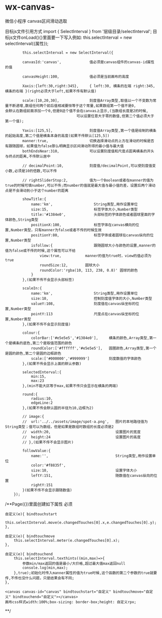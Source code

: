 # wx-canvas-

微信小程序 canvas区间滑动选取

目标js文件引用方式 import { SelectInterval } from '层级目录/selectInterval';
目标js文件onLoad(){}里面要一下写入例如: this.selectInterval = new selectInterval({属性});



			this.selectInterval = new SelectInterval({

			canvasId:'canvas',             值必须是canvas组件的canvas-id属性的值
			
			canvasHeight:100,              值必须是当前画布的高度
			
			Xaxis:{left:30,right:345},     { left:30, 横条的左端 right:345, 横条的右端 }(right必须大于left,如果不传有默认值)
			
			scale:[10,20,30],              刻度值Array类型,取值以一个不变数为常量不断递增,数组任何两个前后值相减要恒等于这个常量,如果数组第一个值不是0,                                      会默认在数组前面添加一个0,但是0这个值不会在canvas上显示,(当数组长度是2的时候,
                                     可以设置任意大于零的数值,但第二个值必须大于第一个值);
																		 
			Yaxis:[125,5],                 刻度值Array类型,第一个值是绘制的横条的起始高度,第二个值是横条本身的高度(如果不传默认[125,5])
			manner:true,                   切换选择滑动点的上方在滑动的时候是否有跟随圆球，如果值为false那么明确显示区间滑动所得的最小值与最大值
			bothEndsNear:310,              可以设置刻度值和尺度点距离横条的开头与终点的距离,不传默认居中
			
			// decimalPoint:10,            刻度值/decimalPoint,可以使刻度值变小数,必须是10的倍数,可以不传
			
			// rightSliderStop:2,          值为一个Boolean或者在manner的值为true的时候可填number,可以不传;而number的值就是最大值与最小值的差，设置后两个滑动点是不会滑动到小于这个number的距离
			
			showTitle:{
				name:'km',                   String类型,用作设置单位
				size:15,                     标签字体大小,Number类型
				title:'#1384e0',             头部标签的字体颜色或者圆球里面的字体颜色,String类型
				positionX:100,               标签字体在canvas横向的位置,Number类型，只有manner为false或者不传的时候生效
				positionY:80,                标签字体或者圆球在canvas纵向的位置,Number类型
				isfollow:{                   跟随圆球大小与颜色的设置,manner的值为false或不传的时候,这个属性可以不给
					view:true,           manner的值为true时，view的值必须为true
					roundSize:12,        圆球大小
					roundColor:'rgba(10, 113, 238, 0.8)' 圆球的颜色
				}
			},(如果不传不会显示头部标签)
			
			scaleIn:{
				name:'km',                   String类型,用作设置单位
				size:10,                     控制刻度值字体的大小,Number类型
				valueY:108,                  刻度值在canvas纵坐标的位置,Number类型
				pointY:113                   尺度点在canvas纵坐标的位置,Number类型
			},(如果不传不会显示刻度值)
			
			colour:{
				colorBar:['#e5e5e5','#1384e0'],     横条的颜色,Array类型,第一个是横条的底色,第二个是取值范围的颜色
				roundColor:['#ffffff','#e5e5e5'],   圆圈颜色,Array类型,第一个是圆的颜色,第二个是圆的边框颜色
				scale:['#000000','#999999']         刻度数值的字体颜色
			},(如果不传会显示上面的默认参数)
			
			selectedInterval:{
				min:15,
				max:23 
			},(min不能大区等于max,如果不传只会显示在横条的两端)
			
			round:{
				radius:10,
				edgeLine:2
			},(如果不传会默认圆的半径为10,边框为2)
			
			// image:{
			// 	url:'../../assets/image/spot-a.png',   图片的本地路径值为String类型；值可以为数组，但是如果是数组时数组的长度必须是2
			// 	width:20,                              设置图片的宽度
			// 	height:24                              设置图片的高度
			// },(如果不传不会显示图片)
			
			followValue:{
				name:'',                               String类型,用作设置单位
 				color:'#f8835f',
 				size:10,                               设置字体大小
 				leftY:151,                             随数值在canvas纵向的位置
 				rightY:151
 			}(如果不传不会显示跟随数值)
		});
		
 /**Page({})里面创建如下属性 必须
 
 	自定义(e){ bindtouchstart
		this.selectInterval.move(e.changedTouches[0].x,e.changedTouches[0].y);
	},
	
	自定义(e){ bindtouchmove
		this.selectInterval.meter(e.changedTouches[0].x);
	},
	
	自定义(e){ bindtouchend
		this.selectInterval.texthints((min,max)=>{
			参数min/max返回的值是最小/大价格,超过最大值max返回null
			console.log(min,max);
		},true);初始化时传入manner属性的值为true时候,这个函数的第二个参数的true就要传,不传也没什么问题，只是结果会有不同;
	},

 	<canvas canvas-id="canvas" bindtouchstart="自定义" bindtouchmove="自定义" bindtouchend="自定义"></canvas>
 	画布css样式width:100%;box-sizing: border-box;height: 自定义rpx;
 **/
